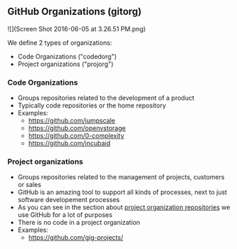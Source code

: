 ## GitHub Organizations (gitorg)

![](Screen Shot 2016-06-05 at 3.26.51 PM.png)

We define 2 types of organizations:

- Code Organizations ("codedorg")
- Project organizations ("projorg")


### Code Organizations

- Groups repositories related to the development of a product
- Typically code repositories or the home repository
- Examples:
  - https://github.com/jumpscale
  - https://github.com/openvstorage
  - https://github.com/0-complexity
  - https://github.com/incubaid
  

### Project organizations

- Groups repositories related to the management of projects, customers or sales
- GitHub is an amazing tool to support all kinds of processes, next to just software developement processes
- As you can see in the section about [project organization repositories](projorg_repos.md) we use GitHub for a lot of purposes
- There is no code in a project organization
- Examples:
  - https://github.com/gig-projects/